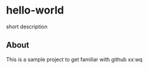 # hello-world
short description
## About
This is a sample project to get familiar with github
xx:wq

